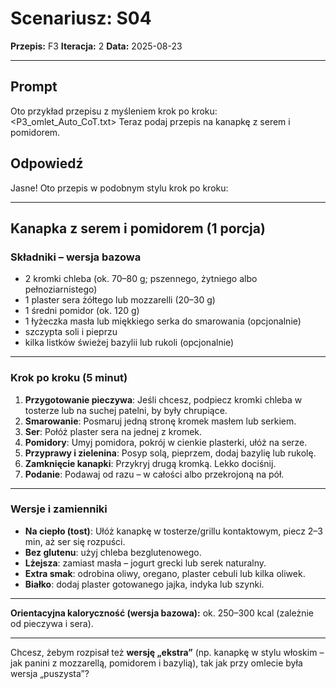 ﻿# Scenariusz: S04
**Przepis:** F3
**Iteracja:** 2
**Data:** 2025-08-23

---

## Prompt
Oto przykład przepisu z myśleniem krok po kroku: <P3_omlet_Auto_CoT.txt> Teraz podaj przepis na kanapkę z serem i pomidorem.


## Odpowiedź
Jasne! Oto przepis w podobnym stylu krok po kroku:

---

## Kanapka z serem i pomidorem (1 porcja)

### Składniki – wersja bazowa

* 2 kromki chleba (ok. 70–80 g; pszennego, żytniego albo pełnoziarnistego)
* 1 plaster sera żółtego lub mozzarelli (20–30 g)
* 1 średni pomidor (ok. 120 g)
* 1 łyżeczka masła lub miękkiego serka do smarowania (opcjonalnie)
* szczypta soli i pieprzu
* kilka listków świeżej bazylii lub rukoli (opcjonalnie)

---

### Krok po kroku (5 minut)

1. **Przygotowanie pieczywa**: Jeśli chcesz, podpiecz kromki chleba w tosterze lub na suchej patelni, by były chrupiące.
2. **Smarowanie**: Posmaruj jedną stronę kromek masłem lub serkiem.
3. **Ser**: Połóż plaster sera na jednej z kromek.
4. **Pomidory**: Umyj pomidora, pokrój w cienkie plasterki, ułóż na serze.
5. **Przyprawy i zielenina**: Posyp solą, pieprzem, dodaj bazylię lub rukolę.
6. **Zamknięcie kanapki**: Przykryj drugą kromką. Lekko dociśnij.
7. **Podanie**: Podawaj od razu – w całości albo przekrojoną na pół.

---

### Wersje i zamienniki

* **Na ciepło (tost)**: Ułóż kanapkę w tosterze/grillu kontaktowym, piecz 2–3 min, aż ser się rozpuści.
* **Bez glutenu**: użyj chleba bezglutenowego.
* **Lżejsza**: zamiast masła – jogurt grecki lub serek naturalny.
* **Extra smak**: odrobina oliwy, oregano, plaster cebuli lub kilka oliwek.
* **Białko**: dodaj plaster gotowanego jajka, indyka lub szynki.

---

**Orientacyjna kaloryczność (wersja bazowa):** ok. 250–300 kcal (zależnie od pieczywa i sera).

---

Chcesz, żebym rozpisał też **wersję „ekstra”** (np. kanapkę w stylu włoskim – jak panini z mozzarellą, pomidorem i bazylią), tak jak przy omlecie była wersja „puszysta”?
